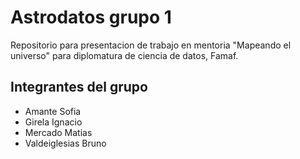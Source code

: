 # Astrodatos grupo 1

Repositorio para presentacion de trabajo en mentoria "Mapeando el universo" para diplomatura de ciencia de datos, Famaf.

## Integrantes del grupo
* Amante Sofia
* Girela Ignacio
* Mercado Matias
* Valdeiglesias Bruno
